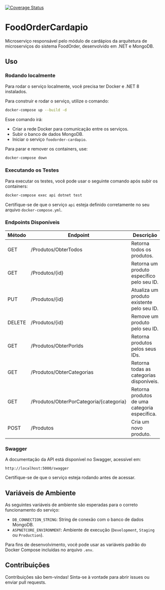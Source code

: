 [![Coverage Status](https://coveralls.io/repos/github/RafaelKamada/foodorder-cardapio/badge.svg)](https://coveralls.io/github/RafaelKamada/foodorder-cardapio)

# FoodOrderCardapio

Microserviço responsável pelo módulo de cardápios da arquitetura de microserviços do sistema FoodOrder, desenvolvido em .NET e MongoDB.

## Uso

### Rodando localmente

Para rodar o serviço localmente, você precisa ter Docker e .NET 8 instalados.

Para construir e rodar o serviço, utilize o comando:

```bash
docker-compose up --build -d
```

Esse comando irá:

* Criar a rede Docker para comunicação entre os serviços.
* Subir o banco de dados MongoDB.
* Iniciar o serviço `foodorder-cardapio`.

Para parar e remover os containers, use:

```bash
docker-compose down
```

### Executando os Testes

Para executar os testes, você pode usar o seguinte comando após subir os containers:

```bash
docker-compose exec api dotnet test
```

Certifique-se de que o serviço `api` esteja definido corretamente no seu arquivo `docker-compose.yml`.

### Endpoints Disponíveis

| Método | Endpoint                                | Descrição                                     |
| ------ | --------------------------------------- | --------------------------------------------- |
| GET    | /Produtos/ObterTodos                    | Retorna todos os produtos.                    |
| GET    | /Produtos/{id}                          | Retorna um produto específico pelo seu ID.    |
| PUT    | /Produtos/{id}                          | Atualiza um produto existente pelo seu ID.    |
| DELETE | /Produtos/{id}                          | Remove um produto pelo seu ID.                |
| GET    | /Produtos/ObterPorIds                   | Retorna produtos pelos seus IDs.              |
| GET    | /Produtos/ObterCategorias               | Retorna todas as categorias disponíveis.      |
| GET    | /Produtos/ObterPorCategoria/{categoria} | Retorna produtos de uma categoria específica. |
| POST   | /Produtos                               | Cria um novo produto.                         |

### Swagger

A documentação da API está disponível no Swagger, acessível em:

```
http://localhost:5000/swagger
```

Certifique-se de que o serviço esteja rodando antes de acessar.

## Variáveis de Ambiente

As seguintes variáveis de ambiente são esperadas para o correto funcionamento do serviço:

* `DB_CONNECTION_STRING`: String de conexão com o banco de dados MongoDB.
* `ASPNETCORE_ENVIRONMENT`: Ambiente de execução (`Development`, `Staging` ou `Production`).

Para fins de desenvolvimento, você pode usar as variáveis padrão do Docker Compose incluídas no arquivo `.env`.

## Contribuições

Contribuições são bem-vindas! Sinta-se à vontade para abrir issues ou enviar pull requests.
